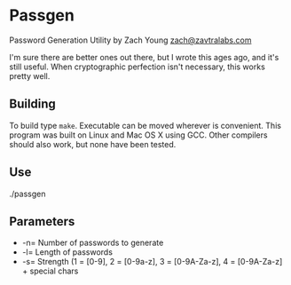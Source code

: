 Passgen
=======
Password Generation Utility
by Zach Young <zach@zavtralabs.com>

I'm sure there are better ones out there, but I wrote this ages ago, and 
it's still useful. When cryptographic perfection isn't necessary, this 
works pretty well.

Building
--------
To build type `make`. Executable can be moved wherever is convenient. 
This program was built on Linux and Mac OS X using GCC. Other compilers 
should also work, but none have been tested.

Use
---
./passgen

Parameters
----------
* -n=<num>	Number of passwords to generate
* -l=<num>	Length of passwords
* -s=<num>	Strength (1 = [0-9], 2 = [0-9a-z], 3 = [0-9A-Za-z], 4 = [0-9A-Za-z] + special chars
